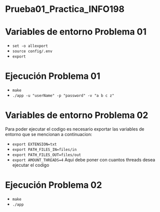 # Prueba01_Practica_INFO198

# Variables de entorno Problema 01
- `set -o allexport`  
- `source config/.env`
- `export`  

# Ejecución Problema 01
- `make`
- `./app -u "userName" -p "password" -v "a b c z"`

# Variables de entorno Problema 02
Para poder ejecutar el codigo es necesario exportar las variables de entorno que se mencionan a continuacion:
- `export EXTENSION=txt`
- `export PATH_FILES_IN=files/in`
- `export PATH_FILES_OUT=files/out`
- `export AMOUNT_THREADS=4` Aqui debe poner con cuantos threads desea ejecutar el codigo

# Ejecución Problema 02
- `make`
- `./app`
